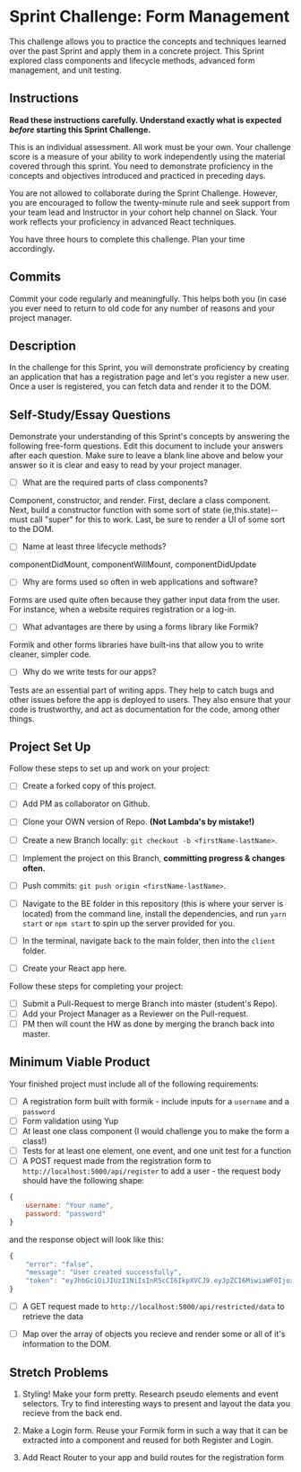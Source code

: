 # Sprint Challenge: Form Management

This challenge allows you to practice the concepts and techniques learned over the past Sprint and apply them in a concrete project. This Sprint explored class components and lifecycle methods, advanced form management, and unit testing.

## Instructions

**Read these instructions carefully. Understand exactly what is expected _before_ starting this Sprint Challenge.**

This is an individual assessment. All work must be your own. Your challenge score is a measure of your ability to work independently using the material covered through this sprint. You need to demonstrate proficiency in the concepts and objectives introduced and practiced in preceding days.

You are not allowed to collaborate during the Sprint Challenge. However, you are encouraged to follow the twenty-minute rule and seek support from your team lead and Instructor in your cohort help channel on Slack. Your work reflects your proficiency in advanced React techniques.

You have three hours to complete this challenge. Plan your time accordingly.

## Commits

Commit your code regularly and meaningfully. This helps both you (in case you ever need to return to old code for any number of reasons and your project manager.

## Description

In the challenge for this Sprint, you will demonstrate proficiency by creating an application that has a registration page and let's you register a new user. Once a user is registered, you can fetch data and render it to the DOM.

## Self-Study/Essay Questions

Demonstrate your understanding of this Sprint's concepts by answering the following free-form questions. Edit this document to include your answers after each question. Make sure to leave a blank line above and below your answer so it is clear and easy to read by your project manager.

- [ ] What are the required parts of class components?

 Component, constructor, and render. First, declare a class component. Next, build a constructor function with some sort of state (ie,this.state)--must call "super" for this to work. Last, be sure to render a UI of some sort to the DOM.

- [ ] Name at least three lifecycle methods?

componentDidMount, componentWillMount, componentDidUpdate

- [ ] Why are forms used so often in web applications and software?

Forms are used quite often because they gather input data from the user. For instance, when a website requires registration
or a log-in. 

- [ ] What advantages are there by using a forms library like Formik?

Formik and other forms libraries have built-ins that allow you to write cleaner, simpler code.

- [ ] Why do we write tests for our apps?

Tests are an essential part of writing apps. They help to catch bugs and other issues before the app is deployed to
 users. They also ensure that your code is trustworthy, and act as documentation for the code, among other things.

 
## Project Set Up

Follow these steps to set up and work on your project:

- [ ] Create a forked copy of this project.
- [ ] Add PM as collaborator on Github.
- [ ] Clone your OWN version of Repo. **(Not Lambda's by mistake!)**
- [ ] Create a new Branch locally: `git checkout -b <firstName-lastName>`.

- [ ] Implement the project on this Branch, **committing progress & changes often.**
- [ ] Push commits: `git push origin <firstName-lastName>`.
- [ ] Navigate to the BE folder in this repository (this is where your server is located) from the command line, install the dependencies, and run `yarn start` or `npm start` to spin up the server provided for you.
- [ ] In the terminal, navigate back to the main folder, then into the `client` folder.
- [ ] Create your React app here.

Follow these steps for completing your project:

- [ ] Submit a Pull-Request to merge <firstName-lastName> Branch into master (student's Repo).
- [ ] Add your Project Manager as a Reviewer on the Pull-request.
- [ ] PM then will count the HW as done by merging the branch back into master.

## Minimum Viable Product

Your finished project must include all of the following requirements:

- [ ] A registration form built with formik - include inputs for a `username` and a `password`
- [ ] Form validation using Yup
- [ ] At least one class component (I would challenge you to make the form a class!)
- [ ] Tests for at least one element, one event, and one unit test for a function
- [ ] A POST request made from the registration form to `http://localhost:5000/api/register` to add a user - the request body should have the following shape:

```js
{
    username: "Your name",
    password: "password"
}
```

and the response object will look like this:

```js
{
    "error": "false",
    "message": "User created successfully",
    "token": "eyJhbGciOiJIUzI1NiIsInR5cCI6IkpXVCJ9.eyJpZCI6MiwiaWF0IjoxNTYzNDc2NTc0LCJleHAiOjE1NjM0ODAxNzR9.pIkjFgRRbrrg8j38YGiWpMlw0wgTWRfZmIIMAeFLQcw"
}
```

- [ ] A GET request made to `http://localhost:5000/api/restricted/data` to retrieve the data

- [ ] Map over the array of objects you recieve and render some or all of it's information to the DOM.

## Stretch Problems

1. Styling! Make your form pretty. Research pseudo elements and event selectors. Try to find interesting ways to present and layout the data you recieve from the back end.

1. Make a Login form. Reuse your Formik form in such a way that it can be extracted into a component and reused for both Register and Login.

1. Add React Router to your app and build routes for the registration form
